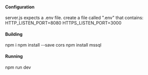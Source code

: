 #### Configuration
<p>
server.js expects a .env file. create a file called ".env" that contains:
<br />
HTTP_LISTEN_PORT=8080
HTTPS_LISTEN_PORT=3000
</p>

#### Building
<p>
npm i
npm install --save cors
npm install mssql
</p>

#### Running
<p>
npm run dev
</p>
